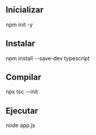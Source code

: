 ## Inicializar
npm init -y

## Instalar
npm install --save-dev typescript

## Compilar
npx tsc --init

## Ejecutar
node app.js
